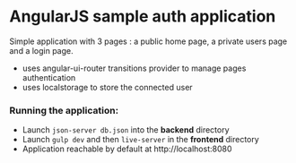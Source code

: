 # AngularJS sample auth application

Simple application with 3 pages : a public home page, a private users page and a login page.

- uses angular-ui-router transitions provider to manage pages authentication
- uses localstorage to store the connected user

### Running the application:

- Launch ```json-server db.json``` into the **backend** directory
- Launch ```gulp dev``` and then ```live-server``` in the **frontend** directory
- Application reachable by default at http://localhost:8080 
